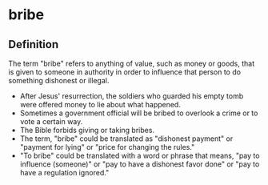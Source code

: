# bribe

## Definition

The term "bribe" refers to anything of value, such as money or goods, that is given to someone in authority in order to influence that person to do something dishonest or illegal.

* After Jesus' resurrection, the soldiers who guarded his empty tomb were offered money to lie about what happened.
* Sometimes a government official will be bribed to overlook a crime or to vote a certain way.
* The Bible forbids giving or taking bribes.
* The term, "bribe" could be translated as "dishonest payment" or "payment for lying" or "price for changing the rules."
* "To bribe" could be translated with a word or phrase that means, "pay to influence (someone)" or "pay to have a dishonest favor done" or "pay to have a regulation ignored."